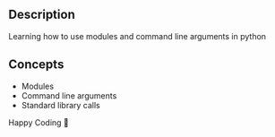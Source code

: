 ## Description
Learning how to use modules and command line arguments in python

## Concepts
- Modules
- Command line arguments
- Standard library calls

Happy Coding 🥂
